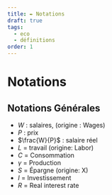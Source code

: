 ```yaml
---
title: ✒️ Notations
draft: true
tags:
  - eco
  - définitions
order: 1
---
```

# Notations
## Notations Générales

- $W$ : salaires, (origine : Wages)
- $P$ : prix
- $\frac{W}{P}$ : salaire réel
- $L$ = travail (origine: Labor)
- $C$ = Consommation
- $\gamma$ = Production
- $S$ = Épargne (origine: X)
- $I$ = Investissement
- $R$ = Real interest rate